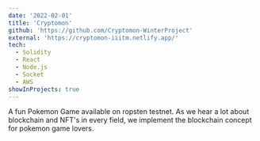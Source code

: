```yaml
---
date: '2022-02-01'
title: 'Cryptomon'
github: 'https://github.com/Cryptomon-WinterProject'
external: 'https://cryptomon-iiitm.netlify.app/'
tech:
  - Solidity
  - React
  - Node.js
  - Socket
  - AWS
showInProjects: true
---
```


A fun Pokemon Game available on ropsten testnet. As we hear a lot about blockchain and NFT's in every field, we implement the blockchain concept for pokemon game lovers.
